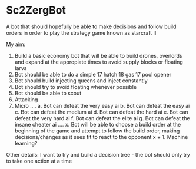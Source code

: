 # Sc2ZergBot
A bot that should hopefully be able to make decisions and follow build orders in order to play the strategy game known as starcraft II

My aim:
  1. Build a basic economy bot that will be able to build drones, overlords and expand at the appropiate times to avoid supply blocks or floating larva
  2. Bot should be able to do a simple 17 hatch 18 gas 17 pool opener
  3. Bot should build injecting queens and inject constantly
  4. Bot should try to avoid floating whenever possible
  5. Bot should be able to scout
  6. Attacking
  7. Micro
  ....
  a. Bot can defeat the very easy ai
  b. Bot can defeat the easy ai
  c. Bot can defeat the medium ai
  d. Bot can defeat the hard ai
  e. Bot can defeat the very hard ai
  f. Bot can defeat the elite ai
  g. Bot can defeat the insane cheater ai
  ....
  x. Bot will be able to choose a build order at the beginning of the game and attempt to follow the build order, making decisions/changes as it sees fit to react to the opponent
  x + 1. Machine learning?

Other details:
  I want to try and build a decision tree - the bot should only try to take one action at a time
